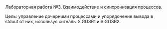 Лабораторная работа №3. Взаимодействие и синхронизация процессов.

Цель: управление дочерними процессами и упорядочение вывода в stdout от них, используя сигналы SIGUSR1 и SIGUSR2.
